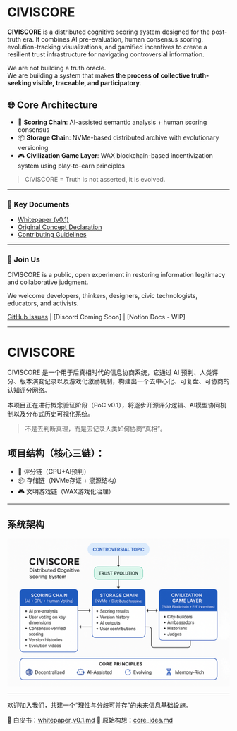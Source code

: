 # CIVISCORE

**CIVISCORE** is a distributed cognitive scoring system designed for the post-truth era. It combines AI pre-evaluation, human consensus scoring, evolution-tracking visualizations, and gamified incentives to create a resilient trust infrastructure for navigating controversial information.

We are not building a truth oracle.  
We are building a system that makes **the process of collective truth-seeking visible, traceable, and participatory**.

## 🌐 Core Architecture

- 🧠 **Scoring Chain**: AI-assisted semantic analysis + human scoring consensus
- 📦 **Storage Chain**: NVMe-based distributed archive with evolutionary versioning
- 🎮 **Civilization Game Layer**: WAX blockchain-based incentivization system using play-to-earn principles

> CIVISCORE = Truth is not asserted, it is evolved.

---

### 📄 Key Documents

- [Whitepaper (v0.1)](./whitepaper_v0.1.md)
- [Original Concept Declaration](./core_idea.md)
- [Contributing Guidelines](./CONTRIBUTING.md)

---

### 👥 Join Us

CIVISCORE is a public, open experiment in restoring information legitimacy and collaborative judgment.

We welcome developers, thinkers, designers, civic technologists, educators, and activists.

[GitHub Issues](https://github.com/MaxMacivi/civiscore/issues) | [Discord Coming Soon] | [Notion Docs - WIP]


---


# CIVISCORE

CIVISCORE 是一个用于后真相时代的信息协商系统，它通过 AI 预判、人类评分、版本演变记录以及游戏化激励机制，构建出一个去中心化、可复盘、可协商的认知评分网络。

本项目正在进行概念验证阶段（PoC v0.1），将逐步开源评分逻辑、AI模型协同机制以及分布式历史可视化系统。

> 不是去判断真理，而是去记录人类如何协商“真相”。

## 项目结构（核心三链）：
- 🎯 评分链（GPU+AI预判）
- 📦 存储链（NVMe存证 + 溯源结构）
- 🎮 文明游戏链（WAX游戏化治理）

---

<a name="architecture"></a>
## 系统架构
![系统架构图](./civiscore_arch.png)

---

欢迎加入我们，共建一个“理性与分歧可并存”的未来信息基础设施。

📎 白皮书：[whitepaper_v0.1.md](./whitepaper_v0.1.md)
📎 原始构想：[core_idea.md](./core_idea.md)
